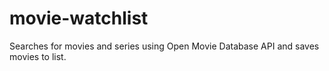 # movie-watchlist
Searches for movies and series using Open Movie Database API and saves movies to list.
